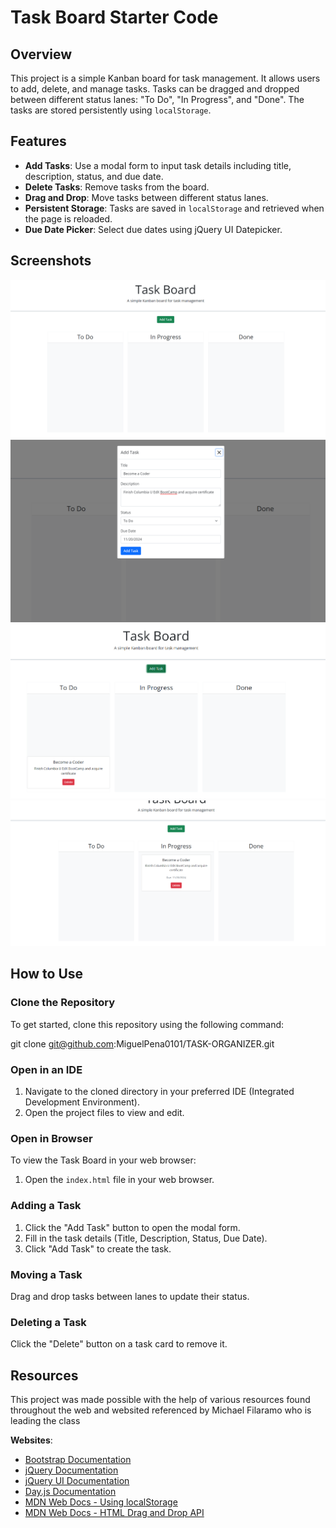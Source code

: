 # Task Board Starter Code

## Overview

This project is a simple Kanban board for task management. It allows users to add, delete, and manage tasks. Tasks can be dragged and dropped between different status lanes: "To Do", "In Progress", and "Done". The tasks are stored persistently using `localStorage`.

## Features

- **Add Tasks**: Use a modal form to input task details including title, description, status, and due date.
- **Delete Tasks**: Remove tasks from the board.
- **Drag and Drop**: Move tasks between different status lanes.
- **Persistent Storage**: Tasks are saved in `localStorage` and retrieved when the page is reloaded.
- **Due Date Picker**: Select due dates using jQuery UI Datepicker.

## Screenshots

![Task Board](assets/screenshots/mainpage.png)
![Adding Taks](assets/screenshots/addingtask.png)
![Added Task to TO DO](assets/screenshots/addedtask.png)
![Drag and Drop](assets/screenshots/dragged.png)

## How to Use

### Clone the Repository
To get started, clone this repository using the following command:

git clone git@github.com:MiguelPena0101/TASK-ORGANIZER.git


### Open in an IDE

1. Navigate to the cloned directory in your preferred IDE (Integrated Development Environment).
2. Open the project files to view and edit.

### Open in Browser

To view the Task Board in your web browser:

1. Open the `index.html` file in your web browser.

### Adding a Task

1. Click the "Add Task" button to open the modal form.
2. Fill in the task details (Title, Description, Status, Due Date).
3. Click "Add Task" to create the task.

### Moving a Task

Drag and drop tasks between lanes to update their status.

### Deleting a Task

Click the "Delete" button on a task card to remove it.

## Resources

This project was made possible with the help of various resources found throughout the web and websited referenced by Michael Filaramo who is leading the class

**Websites**: 
  - [Bootstrap Documentation](https://getbootstrap.com/docs/5.1/getting-started/introduction/)
  - [jQuery Documentation](https://api.jquery.com/)
  - [jQuery UI Documentation](https://jqueryui.com/)
  - [Day.js Documentation](https://day.js.org/)
  - [MDN Web Docs - Using localStorage](https://developer.mozilla.org/en-US/docs/Web/API/Window/localStorage)
  - [MDN Web Docs - HTML Drag and Drop API](https://developer.mozilla.org/en-US/docs/Web/API/HTML_Drag_and_Drop_API)